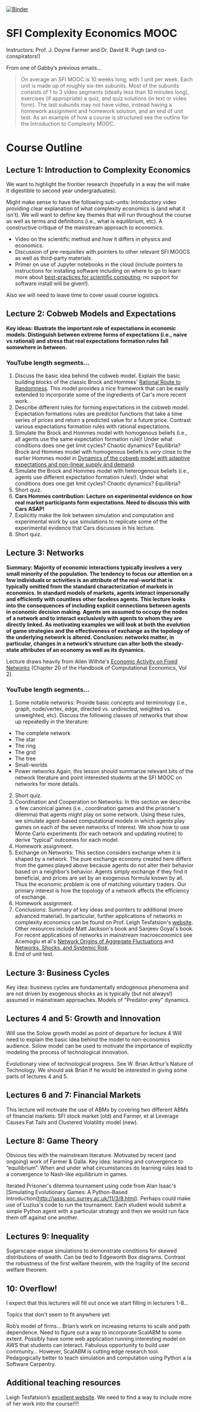 [![Binder](http://mybinder.org/badge.svg)](http://mybinder.org/repo/davidrpugh/sfi-complexity-mooc)

# SFI Complexity Economics MOOC

Instructors: Prof. J. Doyne Farmer and Dr. David R. Pugh (and co-conspirators!)

From one of Gabby’s previous emails…

> On average an SFI MOOC is 10 weeks long, with 1 unit per week.  Each unit is made up of roughly six-ten subunits.  Most of the subunits consists of 1 to 3 video segments (ideally less than 10 minutes long), exercises (if appropriate) a quiz, and quiz solutions (in text or video form).  The last subunits may not have video, instead having a homework assignment and homework solution, and an end of unit test. As an example of how a course is structured see the outline for the Introduction to Complexity MOOC.

# Course Outline

## Lecture 1: Introduction to Complexity Economics
We want to highlight the frontier research (hopefully in a way the will make it digestible to second year undergraduates).

Might make sense to have the following sub-units:
Introductory video providing clear explanation of what complexity economics is (and what it isn’t). We will want to define key themes that will run throughout the course as well as terms and definitions (i.e., what is equilibrium, etc).  A constructive critique of the mainstream approach to economics.

* Video on the scientific method and how it differs in physics and economics.
* Discussion of pre-requisites with pointers to other relevant SFI MOOCS as well as third-party materials.
* Primer on use of Jupyter notebooks in the cloud (include pointers to instructions for installing software including on where to go to learn more about [best-practices for scientific computing](http://journals.plos.org/plosbiology/article?id=10.1371/journal.pbio.1001745); no support for software install will be given!).

Also we will need to leave time to cover usual course logistics.

## Lecture 2: Cobweb Models and Expectations
**Key ideas: Illustrate the important role of expectations in economic models. Distinguish between extreme forms of expectations (i.e., naive vs rational) and stress that real expectations formation rules fall somewhere in between.**

### YouTube length segments...

1. Discuss the basic idea behind the cobweb model. Explain the basic building blocks of the classic Brock and Hommes' [Rational Route to Randomness](http://www.ssc.wisc.edu/~wbrock/rp457a.pdf). This model provides a nice framework that can be easily extended to incorporate some of the ingredients of Car's more recent work.
2. Describe different rules for forming expectations in the cobweb model.  Expectation formations rules are predictor functions that take a time series of prices and return a predicted value for a future price.  Contrast various expectations formation rules with rational expectations.
3. Simulate the Brock and Hommes model with homogenous beliefs (i.e., all agents use the same expectation formation rule)! Under what conditions does one get limit cycles? Chaotic dynamics? Equilibria? Brock and Hommes model with homogenous beliefs is *very* close to the earlier Hommes model in [Dynamics of the cobweb model with adaptive expectations and non-linear supply and demand](http://www.parisschoolofeconomics.eu/docs/guesnerie-roger/hommes94.pdf).
4. Simulate the Brock and Hommes model with heterogenous beliefs (i.e., agents use different expectation formation rules!). Under what conditions does one get limit cycles? Chaotic dynamics? Equilibria?
5. Short quiz.
6. **Cars Hommes contribution: Lecture on experimental evidence on how real market participants form expectations.  Need to discuss this with Cars ASAP!**
7. Explicitly make the link between simulation and computation and experimental work by use simulations to replicate some of the experimental evidence that Cars discusses in his lecture.
8. Short quiz.

## Lecture 3: Networks
**Summary: Majority of economic interactions typically involves a very small minority of the population. The tendency to focus our attention on a few individuals or activities is an attribute of the real-world that is typically omitted from the standard characterization of markets in economics. In standard models of markets, agents interact impersonally and efficiently with
countless other faceless agents. This lecture looks into the consequences of including explicit connections between agents in economic decision making. Agents are assumed to occupy the nodes of a network and to interact exclusively with agents to whom they are directly linked. As motivating examples we will look at both the evolution of game strategies and the effectiveness of exchange as the topology of the underlying network is altered. Conclusion: networks matter, in particular, changes in a network’s structure can alter both the steady-state attributes of an economy as well as its dynamics.**

Lecture draws heavily from Allen Wilhite's [Economic Activity on Fixed Networks](http://www.sciencedirect.com/science/article/pii/S1574002105020204) (Chapter 20 of the Handbook of Computational Economics, Vol 2).

### YouTube length segments...

1. Some notable networks: Provide basic concepts and terminology (i.e., graph, node/vertex, edge, directed vs. undirected, weighted vs. unweighted, etc). Discuss the following classes of networks that show up repeatedly in the literature:
  * The complete network
  * The star
  * The ring
  * The grid
  * The tree
  * Small-worlds
  * Power networks
Again, this lesson should summarize relevant bits of the network literature and point interested students at the SFI MOOC on networks for more details.
2. Short quiz.
3. Coordination and Cooperation on Networks: In this section we describe a few canonical games (i.e., coordination games and the prisoner's dilemma) that agents might play on some network.  Using these rules, we simulate agent-based computational models in which agents play games on each of the seven networks of interest. We show how to use Monte Carlo experiments (for each network and updating routine) to derive "typical" outcomes for each model.
3. Homework assignment.
4. Exchange on Networks: This section considers exchange when it is shaped
by a network. The pure exchange economy created here differs from
the games played above because agents do not alter their behavior based on a neighbor’s behavior. Agents simply exchange if they find it beneficial, and prices are set by an exogenous formula known by all. Thus the economic problem is one of matching voluntary traders. Our primary interest is how the topology of a network affects the efficiency of exchange.
5. Homework assignment.  
6. Conclusions: Summary of key ideas and pointers to additional (more advanced material). In particular, further applications of networks in complexity economics can be found on Prof. Leigh Tesfatsion's [website](http://www2.econ.iastate.edu/tesfatsi/anetwork.htm). Other resources include Matt Jackson's book and Sanjeev Goyal's book. For recent applications of networks in mainstream macroeconomics see Acemoglu et al's [Network Origins of Aggregate Fluctuations](http://economics.mit.edu/files/8135) and [Networks, Shocks, and Systemic Risk](http://economics.mit.edu/files/10423).
7. End of unit test.

## Lecture 3: Business Cycles
Key idea: business cycles are fundamentally endogenous phenomena and are not driven by exogenous shocks as is typically (but not always!) assumed in mainstream approaches.  Models of "Predator-prey" dynamics.

## Lectures 4 and 5: Growth and Innovation
Will use the Solow growth model as point of departure for lecture 4  Will need to explain the basic idea behind the model to non-economics audience. Solow model can be used to motivate the importance of explicitly modeling the process of technological innovation.

Evolutionary view of technological progress. See W. Brian Arthur’s Nature of Technology.  We should ask Brian if he would be interested in giving some parts of lectures 4 and 5.

## Lectures 6 and 7: Financial Markets
This lecture will motivate the use of ABMs by covering two different ABMs of financial markets: SFI stock market (old) and Farmer, et al Leverage Causes Fat Tails and Clustered Volatility model (new).

## Lecture 8: Game Theory
Obvious ties with the mainstream literature.  Motivated by recent (and ongoing) work of Farmer & Galla.  Key idea: learning and convergence to “equilibrium”. When and under what circumstances do learning rules lead to a convergence to Nash-like equilibrium in games.

Iterated Prisoner's dilemma tournament using code from Alan Isaac's [Simulating Evolutionary Games: A Python-Based Introduction(http://jasss.soc.surrey.ac.uk/11/3/8.html).  Perhaps could make use of Luzius's code to run the tournament.  Each student would submit a simple Python agent with a particular strategy and then we would run face them off against one another.

## Lectures 9: Inequality
Sugarscape-esque simulations to demonstrate conditions for skewed distributions of wealth.  Can be tied to Edgeworth Box diagrams.  Contrast the robustness of the first welfare theorem, with the fragility of the second welfare theorem.

## 10: Overflow!
I expect that this lecturers will fill out once we start filling in lecturers 1-8…

Topics that don’t seem to fit anywhere yet:

Rob’s model of firms…
Brian’s work on increasing returns to scale and path dependence.
Need to figure out a way to incorporate ScalABM to some extent. Possibly have some web application running interesting model on AWS that students can interact. Fabulous opportunity to build user community…
However, ScalABM is cutting edge research tool.  Pedagogically better to teach simulation and computation using Python a la Software Carpentry.  

## Additional teaching resources
Leigh Tesfatsion’s [excellent website](http://www2.econ.iastate.edu/tesfatsi/ace.htm).  We need to find a way to include more of her work into the course!!!!
